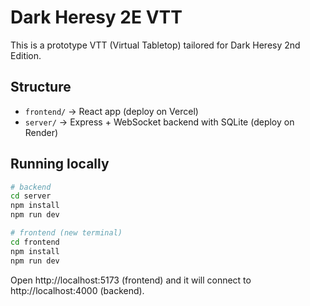 # Dark Heresy 2E VTT

This is a prototype VTT (Virtual Tabletop) tailored for Dark Heresy 2nd Edition.

## Structure
- `frontend/` → React app (deploy on Vercel)
- `server/` → Express + WebSocket backend with SQLite (deploy on Render)

## Running locally
```bash
# backend
cd server
npm install
npm run dev

# frontend (new terminal)
cd frontend
npm install
npm run dev
```
Open http://localhost:5173 (frontend) and it will connect to http://localhost:4000 (backend).
